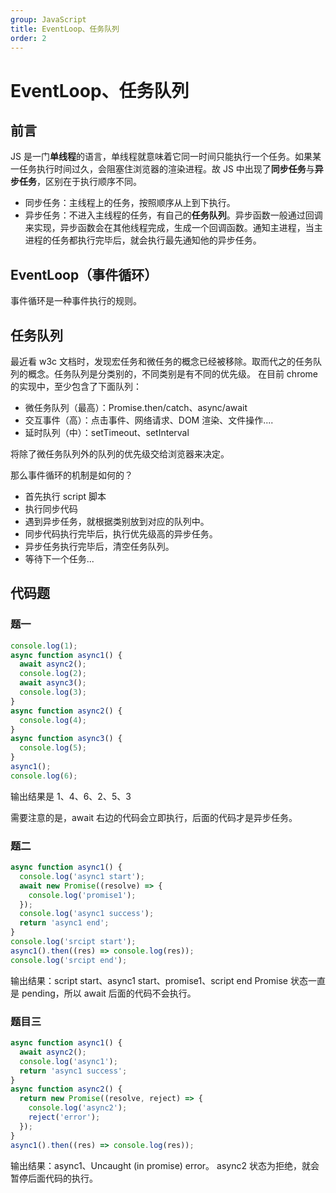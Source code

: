 ```yaml
---
group: JavaScript
title: EventLoop、任务队列
order: 2
---
```


# EventLoop、任务队列

## 前言

JS 是一门**单线程**的语言，单线程就意味着它同一时间只能执行一个任务。如果某一任务执行时间过久，会阻塞住浏览器的渲染进程。故 JS 中出现了**同步任务**与**异步任务**，区别在于执行顺序不同。

- 同步任务：主线程上的任务，按照顺序从上到下执行。
- 异步任务：不进入主线程的任务，有自己的**任务队列**。异步函数一般通过回调来实现，异步函数会在其他线程完成，生成一个回调函数。通知主进程，当主进程的任务都执行完毕后，就会执行最先通知他的异步任务。

## EventLoop（事件循环）

事件循环是一种事件执行的规则。

## 任务队列

最近看 w3c 文档时，发现宏任务和微任务的概念已经被移除。取而代之的任务队列的概念。任务队列是分类别的，不同类别是有不同的优先级。
在目前 chrome 的实现中，至少包含了下面队列：

- 微任务队列（最高）：Promise.then/catch、async/await
- 交互事件（高）：点击事件、网络请求、DOM 渲染、文件操作....
- 延时队列（中）：setTimeout、setInterval

将除了微任务队列外的队列的优先级交给浏览器来决定。

那么事件循环的机制是如何的？

- 首先执行 script 脚本
- 执行同步代码
- 遇到异步任务，就根据类别放到对应的队列中。
- 同步代码执行完毕后，执行优先级高的异步任务。
- 异步任务执行完毕后，清空任务队列。
- 等待下一个任务...

## 代码题

### 题一

```js
console.log(1);
async function async1() {
  await async2();
  console.log(2);
  await async3();
  console.log(3);
}
async function async2() {
  console.log(4);
}
async function async3() {
  console.log(5);
}
async1();
console.log(6);
```

输出结果是 1、4、6、2、5、3

需要注意的是，await 右边的代码会立即执行，后面的代码才是异步任务。

### 题二

```js
async function async1() {
  console.log('async1 start');
  await new Promise((resolve) => {
    console.log('promise1');
  });
  console.log('async1 success');
  return 'async1 end';
}
console.log('srcipt start');
async1().then((res) => console.log(res));
console.log('srcipt end');
```

输出结果：script start、async1 start、promise1、script end
Promise 状态一直是 pending，所以 await 后面的代码不会执行。

### 题目三

```js
async function async1() {
  await async2();
  console.log('async1');
  return 'async1 success';
}
async function async2() {
  return new Promise((resolve, reject) => {
    console.log('async2');
    reject('error');
  });
}
async1().then((res) => console.log(res));
```

输出结果：async1、Uncaught (in promise) error。
async2 状态为拒绝，就会暂停后面代码的执行。
